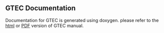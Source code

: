 ## GTEC Documentation
Documentation for GTEC is generated using doxygen. please refer to the [html](html/index.html) or [PDF](manual.pdf) version of GTEC manual.
